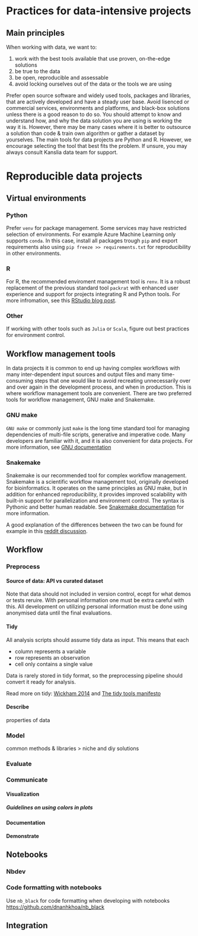 # Practices for data-intensive projects

## Main principles

When working with data, we want to:
1. work with the best tools available that use proven, on-the-edge solutions
2. be true to the data
3. be open, reproducible and assessable
4. avoid locking ourselves out of the data or the tools we are using

Prefer open source software and widely used tools, packages and libraries, that are actively developed and have a steady user base. Avoid lisenced or commercial services, environments and platforms, and black-box solutions unless there is a good reason to do so. You should attempt to know and understand how, and why the data solution you are using is working the way it is. However, there may be many cases where it is better to outsource a solution than code & train own algorithm or gather a dataset by yourselves. The main tools for data projects are Python and R. However, we encourage selecting the tool that best fits the problem. If unsure, you may always consult Kanslia data team for support.

# Reproducible data projects
## Virtual environments
### Python
Prefer <code>venv</code> for package management. 
Some services may have restricted selection of environments. For example Azure Machine Learning only supports <code>conda</code>. In this case, install all packages trough <code>pip</code> and export requirements also using <code>pip freeze >> requirements.txt</code> for reproducibility in other environments.

### R
For R, the recommended enviroment management tool is <code>renv</code>. It is a robust replacement of the previous standard tool <code>packrat</code> with enhanced user experience and support for projects integrating R and Python tools. For more infromation, see this [RStudio blog post](https://blog.rstudio.com/2019/11/06/renv-project-environments-for-r/).

### Other
If working with other tools such as <code>Julia</code> or <code>Scala</code>, figure out best practices for environment control.

## Workflow management tools

In data projects it is common to end up having complex workflows with many inter-dependent input sources and output files and many time-consuming steps that one would like to avoid recreating unnecessarily over and over again in the development process, and when in production. This is where workflow management tools are convenient. There are two preferred tools for workflow management, GNU make and Snakemake.

### GNU make
<code>GNU make</code> or commonly just <code>make</code> is the long time standard tool for managing dependencies of multi-file scripts, generative and imperative code. Many developers are familiar with it, and it is also convenient for data projects. For more information, see [GNU documentation](https://www.gnu.org/software/make/)

### Snakemake

Snakemake is our recommended tool for complex workflow management. Snakemake is a scientific workflow management tool, originally developed for bioinformatics. It operates on the same principles as GNU make, but in addition for enhanced reproducibility, it provides improved scalability with built-in support for parallelization and environment control. The syntax is Pythonic and better human readable. See [Snakemake documentation](https://snakemake.readthedocs.io/en/stable/index.html) for more information.

A good explanation of the differences between the two can be found for example in this [reddit discussion](https://www.reddit.com/r/bioinformatics/comments/f7jsuz/difference_between_gnu_make_and_snakemake/).


## Workflow

### Preprocess
#### Source of data: API vs curated dataset
  Note that data should not included in version control, ecept for what demos or tests reruire. With personal information one must be extra careful with this. 
  All development on utilizing personal information must be done using anonymised data until the final evaluations.
#### Tidy
All analysis scripts should assume tidy data as input.
This means that each
- column represents a variable
- row represents an observation
- cell only contains a single value

Data is rarely stored in tidy format, so the preprocessing pipeline should convert it ready for analysis.

Read more on tidy: [Wickham 2014](https://vita.had.co.nz/papers/tidy-data.html) and [The tidy tools manifesto](https://cran.r-project.org/web/packages/tidyverse/vignettes/manifesto.html)

#### Describe
properties of data
### Model
common methods & libraries > niche and diy solutions
### Evaluate


### Communicate
#### Visualization

##### Guidelines on using colors in plots

#### Documentation

#### Demonstrate

## Notebooks

### Nbdev

### Code formatting with notebooks
Use <code/>nb_black</code> for code formatting when developing with notebooks
https://github.com/dnanhkhoa/nb_black

## Integration

